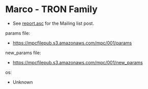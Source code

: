 # Marco - TRON Family
* See [report.asc](./report.asc) for the Mailing list post.

params file:
* https://mpcfilepub.s3.amazonaws.com/mpc/001/params

new_params file:
* https://mpcfilepub.s3.amazonaws.com/mpc/001/new_params

os: 
* Unknown
